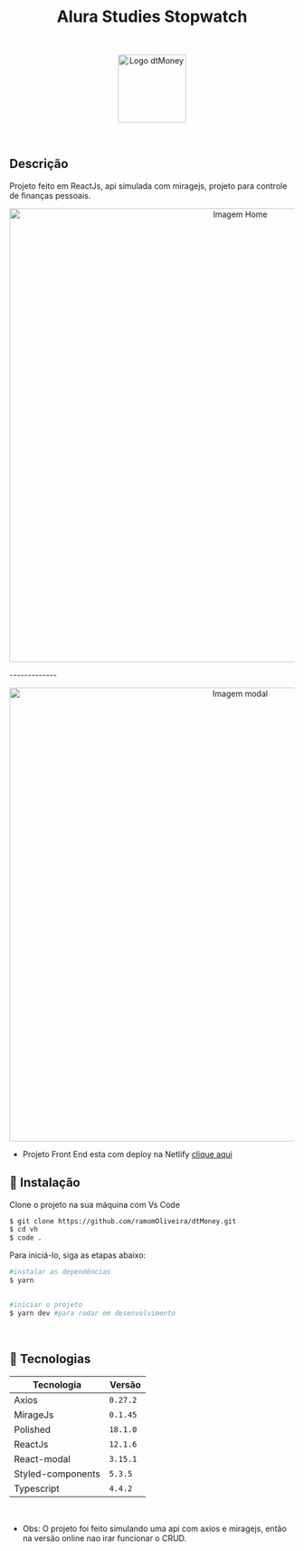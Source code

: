 <h1 align="center">Alura Studies Stopwatch</h1>

<br />

<p align="center">
  <img alt="Logo dtMoney" src="github/logo.svg" width="120px">
</p>

<br />

## Descrição

Projeto feito em ReactJs, api simulada com miragejs, projeto para controle de finanças pessoais.

<p align="center">
  <img alt="Imagem Home" src="github/dtmoney01.png" width="800px">
</p>

<p>-------------</p>

<p align="center">
  <img alt="Imagem modal" src="github/dtmoney02.png" width="800px">
</p>

  - Projeto Front End esta com deploy na Netlify [clique aqui](https://glittery-bunny-77da3e.netlify.app/)

## 🚀 Instalação

Clone o projeto na sua máquina com Vs Code

```bash
$ git clone https://github.com/ramomOliveira/dtMoney.git
$ cd vh
$ code .
```


Para iniciá-lo, siga as etapas abaixo:

```bash
#instalar as dependências
$ yarn 


#iniciar o projeto
$ yarn dev #para rodar em desenvolvimento
```

</br>

## 🧪 Tecnologias

| Tecnologia            | Versão            |
| --------------------- | ----------------- |
| Axios                 | `0.27.2`          |
| MirageJs              | `0.1.45`          |
| Polished              | `18.1.0`          |
| ReactJs               | `12.1.6 `         |
| React-modal           | `3.15.1`          |
| Styled-components     | `5.3.5`           |
| Typescript            | `4.4.2`           |

<br />



- Obs: O projeto foi feito simulando uma api com axios e miragejs, então na versão online nao irar funcionar o CRUD.